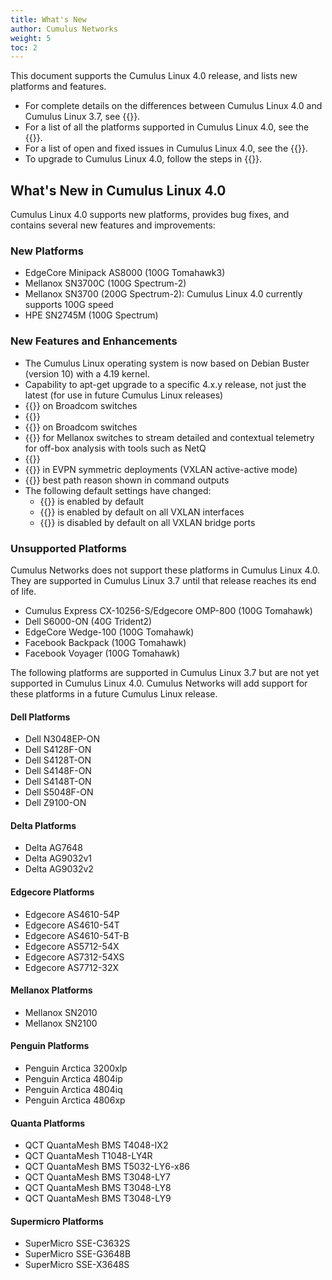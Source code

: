 ```yaml
---
title: What's New
author: Cumulus Networks
weight: 5
toc: 2
---
```

This document supports the Cumulus Linux 4.0 release, and lists new platforms and features.

- For complete details on the differences between Cumulus Linux 4.0 and Cumulus Linux 3.7, see {{<exlink url="https://docs.cumulusnetworks.com/knowledge-base/Setup-and-Getting-Started/Whats-New-and-Different-in-Cumulus-Linux-400/" text="this article">}}.
- For a list of all the platforms supported in Cumulus Linux 4.0, see the {{<exlink url="https://cumulusnetworks.com/products/hardware-compatibility-list/" text="Hardware Compatibility List (HCL)">}}.
- For a list of open and fixed issues in Cumulus Linux 4.0, see the {{<link url="Cumulus-Linux-4.0-Release-Notes" text="Cumulus Linux 4.0 Release Notes">}}.
- To upgrade to Cumulus Linux 4.0, follow the steps in {{<link url="Upgrading-Cumulus-Linux">}}.

## What's New in Cumulus Linux 4.0

Cumulus Linux 4.0 supports new platforms, provides bug fixes, and contains several new features and improvements:

### New Platforms

- EdgeCore Minipack AS8000 (100G Tomahawk3)
- Mellanox SN3700C (100G Spectrum-2)
- Mellanox SN3700 (200G Spectrum-2): Cumulus Linux 4.0 currently supports 100G speed
- HPE SN2745M (100G Spectrum)

### New Features and Enhancements

- The Cumulus Linux operating system is now based on Debian Buster (version 10) with a 4.19 kernel.
- Capability to apt-get upgrade to a specific 4.x.y release, not just the latest (for use in future Cumulus Linux releases)
- {{<link url="EVPN-BUM-Traffic-with-PIM-SM" text="EVPN BUM traffic handling using PIM-SM">}} on Broadcom switches
- {{<link url="Protocol-Independent-Multicast-PIM#pim-active-active-with-mlag" text="PIM active-active with MLAG">}}
- {{<link url="Port-Security" text="Port security">}} on Broadcom switches
- {{<link title="Mellanox What Just Happened (WJH)" text="What Just Happened WJH">}} for Mellanox switches to stream detailed and contextual telemetry for off-box analysis with tools such as NetQ
- {{<link url="Back-up-and-Restore" text="New backup and restore utility">}}
- {{<link url="Inter-subnet-Routing#advertise-primary-ip-address-vxlan-active-active-mode" text="Advertise Primary IP Address for type-5 routes">}} in EVPN symmetric deployments (VXLAN active-active mode)
- {{<link url="Border-Gateway-Protocol-BGP" text="BGP">}} best path reason shown in command outputs
- The following default settings have changed:
    - {{<link url="Management-VRF" text="Management VRF">}} is enabled by default
    - {{<link url="Basic-Configuration" text="ARP/ND suppression">}} is enabled by default on all VXLAN interfaces
    - {{<link url="Basic-Configuration" text="MAC learning">}} is disabled by default on all VXLAN bridge ports

### Unsupported Platforms

Cumulus Networks does not support these platforms in Cumulus Linux 4.0. They are supported in Cumulus Linux 3.7 until that release reaches its end of life.

- Cumulus Express CX-10256-S/Edgecore OMP-800 (100G Tomahawk)
- Dell S6000-ON (40G Trident2)
- EdgeCore Wedge-100 (100G Tomahawk)
- Facebook Backpack (100G Tomahawk)
- Facebook Voyager (100G Tomahawk)

The following platforms are supported in Cumulus Linux 3.7 but are not yet supported in Cumulus Linux 4.0. Cumulus Networks will add support for these platforms in a future Cumulus Linux release.

#### Dell Platforms

- Dell N3048EP-ON
- Dell S4128F-ON
- Dell S4128T-ON
- Dell S4148F-ON
- Dell S4148T-ON
- Dell S5048F-ON
- Dell Z9100-ON

#### Delta Platforms

- Delta AG7648
- Delta AG9032v1
- Delta AG9032v2

#### Edgecore Platforms

- Edgecore AS4610-54P
- Edgecore AS4610-54T
- Edgecore AS4610-54T-B
- Edgecore AS5712-54X
- Edgecore AS7312-54XS
- Edgecore AS7712-32X

#### Mellanox Platforms

- Mellanox SN2010
- Mellanox SN2100

#### Penguin Platforms

- Penguin Arctica 3200xlp
- Penguin Arctica 4804ip
- Penguin Arctica 4804iq
- Penguin Arctica 4806xp

#### Quanta Platforms

- QCT QuantaMesh BMS T4048-IX2
- QCT QuantaMesh T1048-LY4R
- QCT QuantaMesh BMS T5032-LY6-x86
- QCT QuantaMesh BMS T3048-LY7
- QCT QuantaMesh BMS T3048-LY8
- QCT QuantaMesh BMS T3048-LY9

#### Supermicro Platforms

- SuperMicro SSE-C3632S
- SuperMicro SSE-G3648B
- SuperMicro SSE-X3648S
